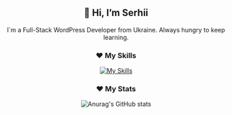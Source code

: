 <div align="center">
<h2>👋 Hi, I’m Serhii</h2>

I`m a Full-Stack WordPress Developer from Ukraine. Always hungry to keep learning.

<h3>❤️ My Skills</h3>

[![My Skills](https://skillicons.dev/icons?i=js,html,css,bash,d3,docker,figma,gatsby,github,gulp,graphql,linux,nodejs,nextjs,php,phpstorm,pnpm,pug,react,sass,svg,ts,vscode,vite,vercel,wordpress)](https://skillicons.dev)

<h3>❤️ My Stats</h3>
  
![Anurag's GitHub stats](https://github-readme-stats.vercel.app/api?username=mykulyncom&show_icons=true&bg_color=00000000)

</div>

